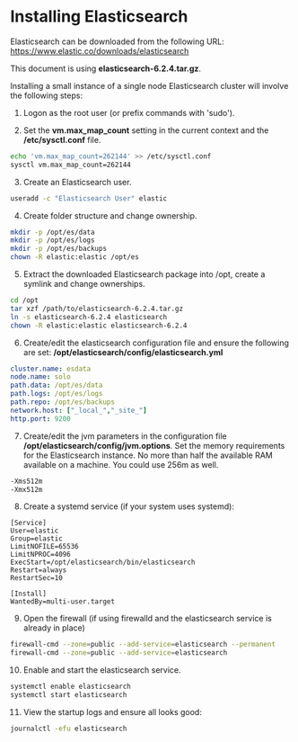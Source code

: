 # Installing Elasticsearch

Elasticsearch can be downloaded from the following URL:
https://www.elastic.co/downloads/elasticsearch

This document is using __elasticsearch-6.2.4.tar.gz__.

Installing a small instance of a single node Elasticsearch cluster will involve the following steps:

1. Logon as the root user (or prefix commands with 'sudo').

2. Set the __vm.max_map_count__ setting in the current context and the __/etc/sysctl.conf__ file.

```bash
echo 'vm.max_map_count=262144' >> /etc/sysctl.conf
sysctl vm.max_map_count=262144
```

3. Create an Elasticsearch user.

```bash
useradd -c "Elasticsearch User" elastic
```

4. Create folder structure and change ownership.

```bash
mkdir -p /opt/es/data
mkdir -p /opt/es/logs
mkdir -p /opt/es/backups
chown -R elastic:elastic /opt/es
```

5. Extract the downloaded Elasticsearch package into /opt, create a symlink and change ownerships.

```bash
cd /opt
tar xzf /path/to/elasticsearch-6.2.4.tar.gz
ln -s elasticsearch-6.2.4 elasticsearch
chown -R elastic:elastic elasticsearch-6.2.4
```

6. Create/edit the elasticsearch configuration file and ensure the following are set: __/opt/elasticsearch/config/elasticsearch.yml__

```yaml
cluster.name: esdata
node.name: solo
path.data: /opt/es/data
path.logs: /opt/es/logs
path.repo: /opt/es/backups
network.host: ["_local_","_site_"]
http.port: 9200
```

7. Create/edit the jvm parameters in the configuration file __/opt/elasticsearch/config/jvm.options__.
Set the memory requirements for the Elasticsearch instance. No more than half the available RAM available on a machine. You could use 256m as well.

```bash
-Xms512m
-Xmx512m
```

8. Create a systemd service (if your system uses systemd):

```
[Service]
User=elastic
Group=elastic
LimitNOFILE=65536
LimitNPROC=4096
ExecStart=/opt/elasticsearch/bin/elasticsearch
Restart=always
RestartSec=10

[Install]
WantedBy=multi-user.target
```

9. Open the firewall (if using firewalld and the elasticsearch service is already in place)

```bash
firewall-cmd --zone=public --add-service=elasticsearch --permanent
firewall-cmd --zone=public --add-service=elasticsearch
```

10. Enable and start the elasticsearch service.

```bash
systemctl enable elasticsearch
systemctl start elasticsearch
```

11. View the startup logs and ensure all looks good:

```bash
journalctl -efu elasticsearch
```
